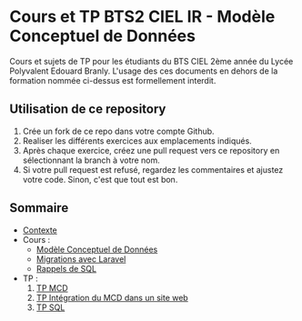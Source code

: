 # Cours et TP BTS2 CIEL IR - Modèle Conceptuel de Données

Cours et sujets de TP pour les étudiants du BTS CIEL 2ème année du Lycée Polyvalent Edouard Branly.
L'usage des ces documents en dehors de la formation nommée ci-dessus est formellement interdit.

## Utilisation de ce repository

1. Crée un fork de ce repo dans votre compte Github.
2. Realiser les différents exercices aux emplacements indiqués.
3. Après chaque exercice, créez une pull request vers ce repository en sélectionnant la branch à votre nom.
4. Si votre pull request est refusé, regardez les commentaires et ajustez votre code. Sinon, c'est que tout est bon.

## Sommaire

* [Contexte](introduction.md)
* Cours :
  * [Modèle Conceptuel de Données](./MCD.md)
  * [Migrations avec Laravel](./Migration.md)
  * [Rappels de SQL](./SQL.md)
* TP :
  1. [TP MCD](TP_MCD.md)
  2. [TP Intégration du MCD dans un site web](TP_integration_MCD.md)
  3. [TP SQL](./SQL.md)
